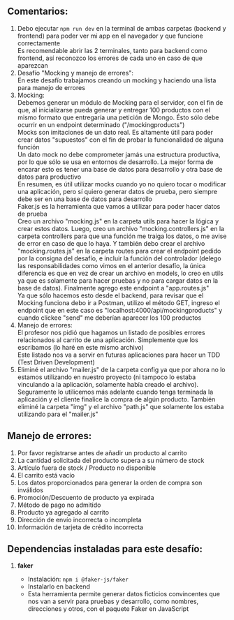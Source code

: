## Comentarios:

1. Debo ejecutar `npm run dev` en la terminal de ambas carpetas (backend y frontend) para poder ver mi app en el navegador y que funcione correctamente <br>
   Es recomendable abrir las 2 terminales, tanto para backend como frontend, así reconozco los errores de cada uno en caso de que aparezcan
2. Desafío "Mocking y manejo de errores": <br>
   En este desafío trabajamos creando un mocking y haciendo una lista para manejo de errores
3. Mocking: <br>
   Debemos generar un módulo de Mocking para el servidor, con el fin de que, al inicializarse pueda generar y entregar 100 productos con el mismo formato que entregaría una petición de Mongo. Ésto sólo debe ocurrir en un endpoint determinado ("/mockingproducts") <br>
   Mocks son imitaciones de un dato real. Es altamente útil para poder crear datos "supuestos" con el fin de probar la funcionalidad de alguna función <br>
   Un dato mock no debe comprometer jamás una estructura productiva, por lo que sólo se usa en entornos de desarrollo. La mejor forma de encarar esto es tener una base de datos para desarrollo y otra base de datos para productivo <br>
   En resumen, es útil utilizar mocks cuando yo no quiero tocar o modificar una aplicación, pero sí quiero generar datos de prueba, pero siempre debe ser en una base de datos para desarrollo <br>
   Faker.js es la herramienta que vamos a utilizar para poder hacer datos de prueba <br>
   Creo un archivo "mocking.js" en la carpeta utils para hacer la lógica y crear estos datos. Luego, creo un archivo "mocking.controllers.js" en la carpeta controllers para que una función me traiga los datos, o me avise de error en caso de que lo haya. Y también debo crear el archivo "mocking.routes.js" en la carpeta routes para crear el endpoint pedido por la consigna del desafío, e incluir la función del controlador (delego las responsabilidades como vimos en el anterior desafío, la única diferencia es que en vez de crear un archivo en models, lo creo en utils ya que es solamente para hacer pruebas y no para cargar datos en la base de datos). Finalmente agrego este endpoint a "app.routes.js" <br>
   Ya que sólo hacemos esto desde el backend, para revisar que el Mocking funciona debo ir a Postman, utilizo el método GET, ingreso el endpoint que en este caso es "localhost:4000/api/mockingproducts" y cuando clickee "send" me deberían aparecer los 100 productos
4. Manejo de errores: <br>
   El profesor nos pidió que hagamos un listado de posibles errores relacionados al carrito de una aplicación. Simplemente que los escribamos (lo haré en este mismo archivo) <br>
   Este listado nos va a servir en futuras aplicaciones para hacer un TDD (Test Driven Development)
5. Eliminé el archivo "mailer.js" de la carpeta config ya que por ahora no lo estamos utilizando en nuestro proyecto (ni tampoco lo estaba vinculando a la aplicación, solamente había creado el archivo). Seguramente lo utilicemos más adelante cuando tenga terminada la aplicación y el cliente finalice la compra de algún producto. También eliminé la carpeta "img" y el archivo "path.js" que solamente los estaba utilizando para el "mailer.js"



## Manejo de errores:

1. Por favor registrarse antes de añadir un producto al carrito
2. La cantidad solicitada del producto supera a su número de stock
3. Artículo fuera de stock / Producto no disponible
4. El carrito está vacío
5. Los datos proporcionados para generar la orden de compra son inválidos
6. Promoción/Descuento de producto ya expirada
7. Método de pago no admitido
8. Producto ya agregado al carrito
9. Dirección de envío incorrecta o incompleta
10. Información de tarjeta de crédito incorrecta



## Dependencias instaladas para este desafío:

1. **faker**

   - Instalación: `npm i @faker-js/faker`
   - Instalarlo en backend
   - Esta herramienta permite generar datos ficticios convincentes que nos van a servir para pruebas y desarrollo, como nombres, direcciones y otros, con el paquete Faker en JavaScript